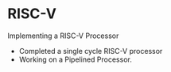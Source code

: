 # RISC-V
Implementing a RISC-V Processor 
- Completed a single cycle RISC-V processor
- Working on a Pipelined Processor.
